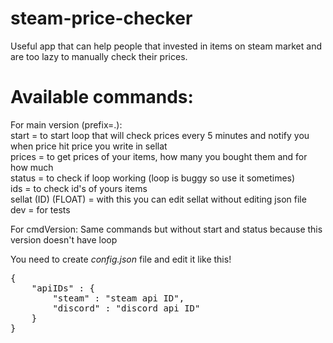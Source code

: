 # steam-price-checker


Useful app that can help people that invested in items on steam market and are too lazy to manually check their prices.

# Available commands:
For main version (prefix=.):<br>
start = to start loop that will check prices every 5 minutes and notify you when price hit price you write in sellat<br>
prices = to get prices of your items, how many you bought them and for how much<br>
status = to check if loop working (loop is buggy so use it sometimes)<br>
ids = to check id's of yours items<br>
sellat (ID) (FLOAT) = with this you can edit sellat without editing json file<br>
dev = for tests <br>

For cmdVersion:
Same commands but without start and status because this version doesn't have loop

You need to create *config.json* file and edit it like this!
<br>
<pre>{
	"apiIDs" : {
		"steam" : "steam api ID",
		"discord" : "discord api ID"
	}
}</pre>